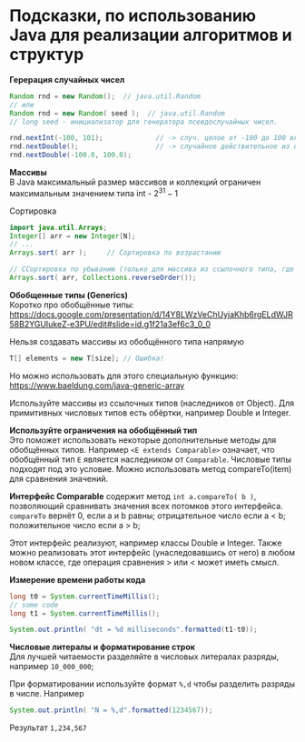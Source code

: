 # Подсказки, по использованию Java для реализации алгоритмов и структур

**Герерация случайных чисел**
```java
Random rnd = new Random();  // java.util.Random
// или
Random rnd = new Random( seed );  // java.util.Random
// long seed - инициализатор для генератора псевдослучайных чисел.

rnd.nextInt(-100, 101);             // -> случ. целое от -100 до 100 включительно
rnd.nextDouble();                   // -> случайное действительное из отрезка [0, 1]
rnd.nextDouble(-100.0, 100.0);
```

**Массивы**\
В Java максимальный размер массивов и коллекций ограничен максимальным значением типа int - $2^{31}-1$

Сортировка
```java
import java.util.Arrays;
Integer[] arr = new Integer[N];
// ...
Arrays.sort( arr );     // Сортировка по возрастанию

// CСортировка по убыванию (только для массива из ссылочного типа, где реализован метод сравнения)
Arrays.sort( arr, Collections.reverseOrder());
```

**Обобщенные типы (Generics)**\
Коротко про обобщённые типы:
https://docs.google.com/presentation/d/14Y8LWzVeChUyjaKhb6rgELdWJR58B2YGUIukeZ-e3PU/edit#slide=id.g1f21a3ef6c3_0_0

Нельзя создавать массивы из обобщённого типа напрямую
```java
T[] elements = new T[size]; // Ошибка!
```
Но можно использовать для этого специальную функцию: https://www.baeldung.com/java-generic-array

Используйте массивы из ссылочных типов (наследников от Object). Для примитивных числовых типов есть обёртки, например Double и Integer.

**Используйте ограничения на обобщённый тип**\
Это поможет использовать некоторые дополнительные методы для обобщённых типов. Например `<E extends Comparable>` означает, что обобщённый тип `E` является наследником от `Comparable`. Числовые типы подходят под это условие. 
Можно использовать метод compareTo(item) для сравнения значений.


**Интерфейс Comparable** содержит метод `int a.compareTo( b )`, позволяющий сравнивать значения всех потомков этого интерфейса.\
`compareTo` вернёт 0, если a и b равны; отрицательное число если a < b; положительное число если a > b;

Этот интерфейс реализуют, например классы Double и Integer.
Также можно реализовать этот интерфейс (унаследовавшись от него) в любом новом классе, где операция сравнения > или < может иметь смысл.  

**Измерение времени работы кода**
```java
long t0 = System.currentTimeMillis();
// some code
long t1 = System.currentTimeMillis();

System.out.println( "dt = %d milliseconds".formatted(t1-t0));
```


**Числовые литералы и форматирование строк**\
Для лучшей читаемости разделяйте в числовых литералах разряды, например `10_000_000`;

При форматировании используйте формат `%,d` чтобы разделить разряды в числе. Например
```java
System.out.println( "N = %,d".formatted(1234567));
```
Результат `1,234,567`